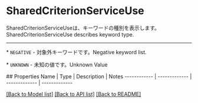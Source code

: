 # SharedCriterionServiceUse

<div lang=\"ja\">SharedCriterionServiceUseは、キーワードの種別を表示します。</div> <div lang=\"en\">SharedCriterionServiceUse describes keyword type.</div> <hr> <p>* <code>NEGATIVE</code> - <span lang=\"ja\">対象外キーワードです。</span><span lang=\"en\">Negative keyword list.</span></p> <p>* <code>UNKNOWN</code> - <span lang=\"ja\">未知の値です。</span><span lang=\"en\">Unknown Value</span></p> 
## Properties
Name | Type | Description | Notes
------------ | ------------- | ------------- | -------------

[[Back to Model list]](../README.md#documentation-for-models) [[Back to API list]](../README.md#documentation-for-api-endpoints) [[Back to README]](../README.md)


